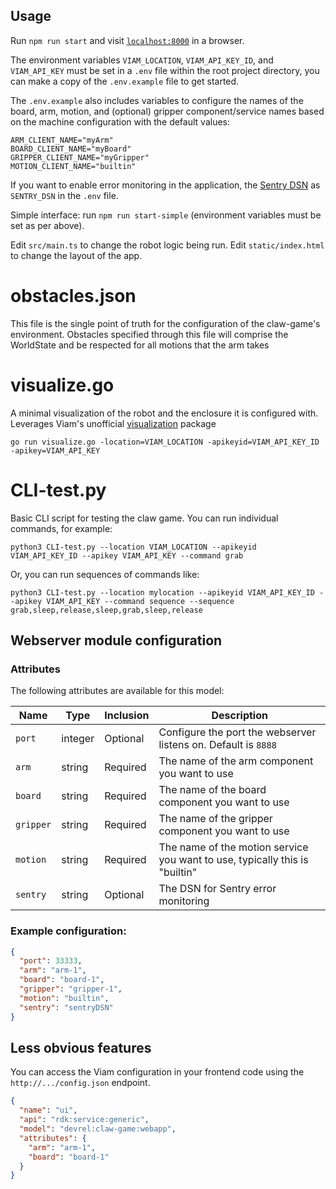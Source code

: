 ## Usage

Run `npm run start` and visit [`localhost:8000`](localhost:8000) in a browser.  

The environment variables `VIAM_LOCATION`, `VIAM_API_KEY_ID`, and `VIAM_API_KEY` must be set in a `.env` file within the root project directory, you can make a copy of the `.env.example` file to get started.

The `.env.example` also includes variables to configure the names of the board, arm, motion, and (optional) gripper component/service names based on the machine configuration with the default values:

```
ARM_CLIENT_NAME="myArm"
BOARD_CLIENT_NAME="myBoard"
GRIPPER_CLIENT_NAME="myGripper"
MOTION_CLIENT_NAME="builtin"
```

If you want to enable error monitoring in the application, the [Sentry DSN](https://docs.sentry.io/platforms/javascript/#configure) as `SENTRY_DSN` in the `.env` file.

Simple interface: run `npm run start-simple` (environment variables must be set as per above).

Edit `src/main.ts` to change the robot logic being run. Edit `static/index.html` to change the layout of the app.

# obstacles.json

This file is the single point of truth for the configuration of the claw-game's environment.  Obstacles specified through this 
file will comprise the WorldState and be respected for all motions that the arm takes

# visualize.go

A minimal visualization of the robot and the enclosure it is configured with.  Leverages Viam's unofficial [visualization](https://github.com/viamrobotics/visualization) package 

`go run visualize.go -location=VIAM_LOCATION -apikeyid=VIAM_API_KEY_ID -apikey=VIAM_API_KEY`

# CLI-test.py

Basic CLI script for testing the claw game.  You can run individual commands, for example:

`python3 CLI-test.py --location VIAM_LOCATION --apikeyid VIAM_API_KEY_ID --apikey VIAM_API_KEY --command grab`

Or, you can run sequences of commands like:

`python3 CLI-test.py --location mylocation --apikeyid VIAM_API_KEY_ID --apikey VIAM_API_KEY --command sequence --sequence grab,sleep,release,sleep,grab,sleep,release`

## Webserver module configuration

### Attributes

The following attributes are available for this model:

| Name                | Type    | Inclusion | Description                                                                         |
| ------------------- | ------- | --------- | ----------------------------------------------------------------------------------- |
| `port`              | integer | Optional  | Configure the port the webserver listens on. Default is `8888`                      |
| `arm`            | string  | Required  | The name of the arm component you want to use                      |
| `board`            | string  | Required  | The name of the board component you want to use                      |
| `gripper`            | string  | Required  | The name of the gripper component you want to use                      |
| `motion`            | string  | Required  | The name of the motion service you want to use, typically this is "builtin"                      |
| `sentry`            | string  | Optional  | The DSN for Sentry error monitoring                      |

### Example configuration:

```json
{
  "port": 33333,
  "arm": "arm-1",
  "board": "board-1",
  "gripper": "gripper-1",
  "motion": "builtin",
  "sentry": "sentryDSN"
}
```

## Less obvious features

You can access the Viam configuration in your frontend code using the `http://.../config.json` endpoint.

```json
{
  "name": "ui",
  "api": "rdk:service:generic",
  "model": "devrel:claw-game:webapp",
  "attributes": {
    "arm": "arm-1",
    "board": "board-1"
  }
}
```
